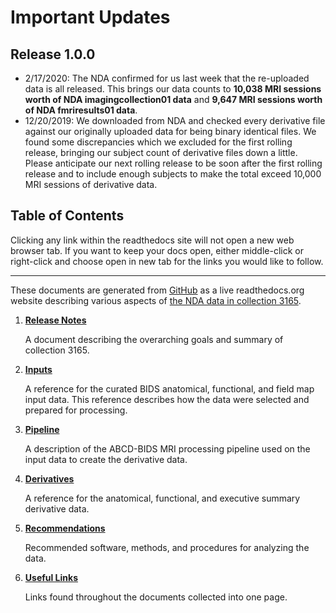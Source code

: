 # Important Updates

## Release 1.0.0

- 2/17/2020: The NDA confirmed for us last week that the re-uploaded data is all released.  This brings our data counts to **10,038 MRI sessions worth of NDA imagingcollection01 data** and **9,647 MRI sessions worth of NDA fmriresults01 data**.
- 12/20/2019: We downloaded from NDA and checked every derivative file against our originally uploaded data for being binary identical files.  We found some discrepancies which we excluded for the first rolling release, bringing our subject count of derivative files down a little.  Please anticipate our next rolling release to be soon after the first rolling release and to include enough subjects to make the total exceed 10,000 MRI sessions of derivative data.

## Table of Contents

Clicking any link within the readthedocs site will not open a new web browser tab.  If you want to keep your docs open, either middle-click or right-click and choose open in new tab for the links you would like to follow.

---

These documents are generated from [GitHub](https://github.com/DCAN-Labs/nda-abcd-collection-3165) as a live readthedocs.org website describing various aspects of [the NDA data in collection 3165](https://nda.nih.gov/edit_collection.html?id=3165).

1. [**Release Notes**](https://collection3165.readthedocs.io/en/stable/release_notes/)

    A document describing the overarching goals and summary of collection 3165.

1. [**Inputs**](https://collection3165.readthedocs.io/en/stable/inputs/)

    A reference for the curated BIDS anatomical, functional, and field map input data.  This reference describes how the data were selected and prepared for processing.

1. [**Pipeline**](https://collection3165.readthedocs.io/en/stable/pipeline/)

    A description of the ABCD-BIDS MRI processing pipeline used on the input data to create the derivative data.

1. [**Derivatives**](https://collection3165.readthedocs.io/en/stable/derivatives/)

    A reference for the anatomical, functional, and executive summary derivative data.

1. [**Recommendations**](https://collection3165.readthedocs.io/en/stable/recommendations/)

    Recommended software, methods, and procedures for analyzing the data.

1. [**Useful Links**](https://collection3165.readthedocs.io/en/stable/useful/)

    Links found throughout the documents collected into one page.
